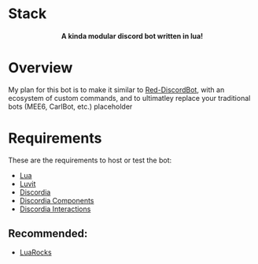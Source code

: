 # Stack
<h4 align="center">A kinda modular discord bot written in lua!</h4>

# Overview
My plan for this bot is to make it similar to [Red-DiscordBot](https://github.com/Cog-Creators/Red-DiscordBot), with an ecosystem of custom commands, and to ultimatley replace your traditional bots (MEE6, CarlBot, etc.)
placeholder
 
# Requirements
These are the requirements to host or test the bot:
- [Lua](https://www.lua.org/)
- [Luvit](https://luvit.io/)
- [Discordia](https://github.com/SinisterRectus/discordia)
- [Discordia Components](https://github.com/Bilal2453/discordia-components/)
- [Discordia Interactions](https://github.com/Bilal2453/discordia-interactions)
## Recommended:
- [LuaRocks](https://luarocks.org/)
